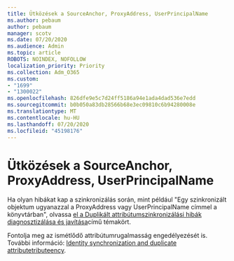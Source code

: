 ```yaml
---
title: Ütközések a SourceAnchor, ProxyAddress, UserPrincipalName
ms.author: pebaum
author: pebaum
manager: scotv
ms.date: 07/20/2020
ms.audience: Admin
ms.topic: article
ROBOTS: NOINDEX, NOFOLLOW
localization_priority: Priority
ms.collection: Adm_O365
ms.custom:
- "1699"
- "1300022"
ms.openlocfilehash: 826dfe9e5c7d24ff5186a94e1ada4dad536e7edd
ms.sourcegitcommit: b0b050a83db28566b68e3ec09810c6b94280008e
ms.translationtype: MT
ms.contentlocale: hu-HU
ms.lasthandoff: 07/20/2020
ms.locfileid: "45198176"
---
```

# <a name="conflicts-with-sourceanchor-proxyaddress-userprincipalname"></a>Ütközések a SourceAnchor, ProxyAddress, UserPrincipalName

Ha olyan hibákat kap a szinkronizálás során, mint például "Egy szinkronizált objektum ugyanazzal a ProxyAddress vagy UserPrincipalName címmel a könyvtárban", olvassa [el a Duplikált attribútumszinkronizálási hibák diagnosztizálása és javítása](https://docs.microsoft.com/azure/active-directory/hybrid/how-to-connect-health-diagnose-sync-errors)című témakört.

Fontolja meg az ismétlődő attribútumrugalmasság engedélyezését is. További információ: [Identity synchronization and duplicate attributetributeency](https://aka.ms/duplicateattributeresiliency).